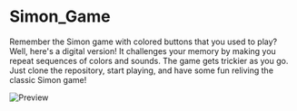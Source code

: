 # Simon_Game
Remember the Simon game with colored buttons that you used to play? Well, here's a digital version! It challenges your memory by making you repeat sequences of colors and sounds. The game gets trickier as you go. Just clone the repository, start playing, and have some fun reliving the classic Simon game!


![Preview](https://github.com/gudia18/Simon_Game/assets/121204667/a9b503fa-401c-4138-9341-a17e83a4b3aa)
